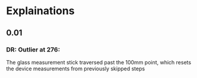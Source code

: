 # Explainations

## 0.01

### DR: Outlier at 276:

The glass measurement stick traversed past the 100mm point, which resets the device measurements from previously skipped steps
